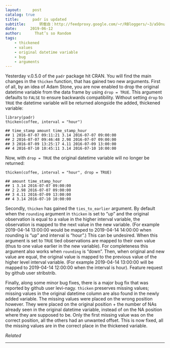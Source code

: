 ```yaml
---
layout:     post
catalog: true
title:      padr is updated
subtitle:      转载自：http://feedproxy.google.com/~r/RBloggers/~3/a5OnuvI0dXI/
date:      2019-06-12
author:      That’s so Random
tags:
    - thickened
    - values
    - original datetime variable
    - bug
    - arguments
---
```






Yesterday v.0.5.0 of the `padr` package hit CRAN. You will find the main changes in the `thicken` function, that has gained two new arguments. First of all, by an idea of Adam Stone, you are now enabled to drop the original datetime variable from the data frame by using `drop = TRUE`. This argument defaults to `FALSE` to ensure backwards compatibility. Without setting `drop` to `TRUE` the datetime variable will be returned alongside the added, thickened variable:

```
library(padr)
thicken(coffee, interval = "hour")

```

```
## time_stamp amount time_stamp_hour
## 1 2016-07-07 09:11:21 3.14 2016-07-07 09:00:00
## 2 2016-07-07 09:46:48 2.98 2016-07-07 09:00:00
## 3 2016-07-09 13:25:17 4.11 2016-07-09 13:00:00
## 4 2016-07-10 10:45:11 3.14 2016-07-10 10:00:00

```

Now, with `drop = TRUE` the original datetime variable will no longer be returned:

```
thicken(coffee, interval = "hour", drop = TRUE)

```

```
## amount time_stamp_hour
## 1 3.14 2016-07-07 09:00:00
## 2 2.98 2016-07-07 09:00:00
## 3 4.11 2016-07-09 13:00:00
## 4 3.14 2016-07-10 10:00:00

```

Secondly, `thicken` has gained the `ties_to_earlier` argument. By default when the `rounding` argument in `thicken` is set to “up” and the original observation is equal to a value in the higher interval variable, the observation is mapped to the next value in the new variable. (For example 2019-04-14 13:00:00 would be mapped to 2019-04-14 14:00:00 when rounding is “up” and interval is “hour”.) This can be undesired. When this argument is set to `TRUE` tied observations are mapped to their own value (thus to one value earlier in the new variable). For completeness this argument also works when `rounding` is “down”. Then, when original and new value are equal, the original value is mapped to the previous value of the higher level interval variable. (For example 2019-04-14 13:00:00 will be mapped to 2019-04-14 12:00:00 when the interval is hour). Feature request by github user stribstrib.

Finally, along some minor bug fixes, there is a major bug fix that was reported by github user levi-nagy. `thicken` preserves missing values; missing values in the original datetime column are also found in the newly added variable. The missing values were placed on the wrong position however. They were placed on the original position + the number of NAs already seen in the original datetime variable, instead of on the NA position where they are supposed to be. Only the first missing value was on the correct position, all the others had an unwanted offset. This is now fixed, all the missing values are in the correct place in the thickened variable.


*Related*







---
